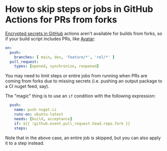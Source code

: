 # How to skip steps or jobs in GitHub Actions for PRs from forks

[Encrypted secrets in GitHub](https://docs.github.com/en/free-pro-team@latest/actions/reference/encrypted-secrets#using-encrypted-secrets-in-a-workflow) actions aren't available for builds from forks, so if your build script includes PRs, like [Avatar](https://github.com/kzu/avatar/blob/main/.github/workflows/build.yml#L2-L6):

```yaml
on: 
  push:
    branches: [ main, dev, 'feature/*', 'rel/*' ]
  pull_request:
    types: [opened, synchronize, reopened]
```

You may need to limit steps or entire jobs from running when PRs are coming from forks due to missing secrets \(i.e. pushing an output package to a CI nuget feed, say\).

The "magic" thing is to use an `if` condition with the following expression:

```yaml
  push:
    name: push nuget.ci
    runs-on: ubuntu-latest
    needs: [build, acceptance]
    if: ${{ !github.event.pull_request.head.repo.fork }}
    steps:
```

Note that in the above case, an entire job is skipped, but you can also apply it to a step instead.

